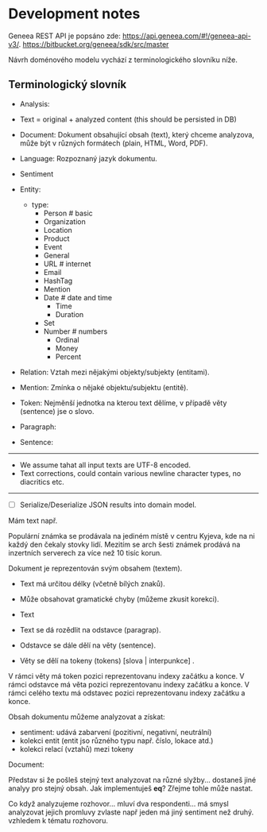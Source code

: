 # Development notes

Geneea REST API je popsáno zde: https://api.geneea.com/#!/geneea-api-v3/.
https://bitbucket.org/geneea/sdk/src/master

Návrh doménového modelu vychází z terminologického slovníku níže.

## Terminologický slovník

- Analysis:

- Text = original + analyzed content (this should be persisted in DB)

- Document: Dokument obsahující obsah (text), který chceme analyzova, může být v různých formátech (plain, HTML, Word, PDF).

- Language: Rozpoznaný jazyk dokumentu.

- Sentiment

- Entity:

  - type:
    - Person # basic
    - Organization
    - Location
    - Product
    - Event
    - General
    - URL # internet
    - Email
    - HashTag
    - Mention
    - Date # date and time
      - Time
      - Duration
    - Set
    - Number # numbers
      - Ordinal
      - Money
      - Percent

- Relation: Vztah mezi nějakými objekty/subjekty (entitami).

- Mention: Zmínka o nějaké objektu/subjektu (entitě).

- Token: Nejměnší jednotka na kterou text dělíme, v případě věty (sentence) jse o slovo.

- Paragraph:

- Sentence:

---

- We assume tahat all input texts are UTF-8 encoded.
- Text corrections, could contain various newline character types, no diacritics etc.

---

- [ ] Serialize/Deserialize JSON results into domain model.

Mám text např.

Populární známka se prodávala na jediném místě v centru Kyjeva, kde na ni každý den čekaly stovky lidí. Mezitím se arch šesti známek prodává na inzertních serverech za více než 10 tisíc korun.

Dokument je reprezentován svým obsahem (textem).

- Text má určitou délky (včetně bílých znaků).
- Může obsahovat gramatické chyby (můžeme zkusit korekci).
- Text

- Text se dá rozědlit na odstavce (paragrap).
- Odstavce se dále dělí na věty (sentence).
- Věty se dělí na tokeny (tokens) [slova | interpunkce] .

V rámci věty má token pozici reprezentovanu indexy začátku a konce.
V rámci odstavce má věta pozici reprezentovanu indexy začátku a konce.
V rámci celého textu má odstavec pozici reprezentovanu indexy začátku a konce.

Obsah dokumentu můžeme analyzovat a získat:

- sentiment: udává zabarvení (pozitivní, negativní, neutrální)
- kolekci entit (entit jso různého typu např. číslo, lokace atd.)
- kolekci relací (vztahů) mezi tokeny

Document:

Představ si že pošleš stejný text analyzovat na různé slyžby... dostaneš
jiné analyy pro stejný obsah. Jak implementuješ **eq**? Zřejme tohle může nastat.

Co když analyzujeme rozhovor... mluví dva respondenti... má smysl
analyzovat jejich promluvy zvlaste např jeden má jiný sentiment než druhý.
vzhledem k tématu rozhovoru.
